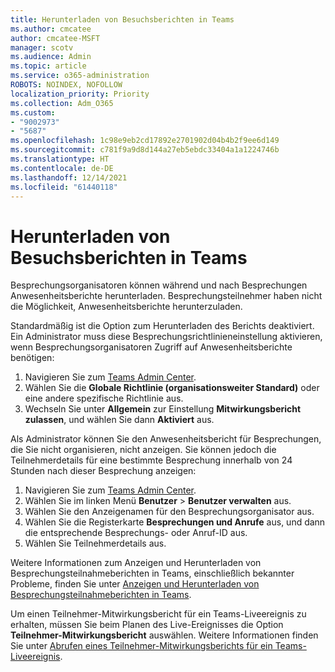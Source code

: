 ```yaml
---
title: Herunterladen von Besuchsberichten in Teams
ms.author: cmcatee
author: cmcatee-MSFT
manager: scotv
ms.audience: Admin
ms.topic: article
ms.service: o365-administration
ROBOTS: NOINDEX, NOFOLLOW
localization_priority: Priority
ms.collection: Adm_O365
ms.custom:
- "9002973"
- "5687"
ms.openlocfilehash: 1c98e9eb2cd17892e2701902d04b4b2f9ee6d149
ms.sourcegitcommit: c781f9a9d8d144a27eb5ebdc33404a1a1224746b
ms.translationtype: HT
ms.contentlocale: de-DE
ms.lasthandoff: 12/14/2021
ms.locfileid: "61440118"
---
```

# <a name="download-attendance-reports-in-teams"></a>Herunterladen von Besuchsberichten in Teams

Besprechungsorganisatoren können während und nach Besprechungen Anwesenheitsberichte herunterladen. Besprechungsteilnehmer haben nicht die Möglichkeit, Anwesenheitsberichte herunterzuladen.
  
Standardmäßig ist die Option zum Herunterladen des Berichts deaktiviert. Ein Administrator muss diese Besprechungsrichtlinieneinstellung aktivieren, wenn Besprechungsorganisatoren Zugriff auf Anwesenheitsberichte benötigen:
  
1. Navigieren Sie zum [Teams Admin Center](https://admin.teams.microsoft.com/policies/meetings).  
2. Wählen Sie die **Globale Richtlinie (organisationsweiter Standard)** oder eine andere spezifische Richtlinie aus.  
3. Wechseln Sie unter **Allgemein** zur Einstellung **Mitwirkungsbericht zulassen**, und wählen Sie dann **Aktiviert** aus.  

Als Administrator können Sie den Anwesenheitsbericht für Besprechungen, die Sie nicht organisieren, nicht anzeigen. Sie können jedoch die Teilnehmerdetails für eine bestimmte Besprechung innerhalb von 24 Stunden nach dieser Besprechung anzeigen:

1. Navigieren Sie zum [Teams Admin Center](https://admin.teams.microsoft.com/users).
1. Wählen Sie im linken Menü  **Benutzer** > **Benutzer verwalten** aus.  
1. Wählen Sie den Anzeigenamen für den Besprechungsorganisator aus.  
1. Wählen Sie die Registerkarte **Besprechungen und Anrufe** aus, und dann die entsprechende Besprechungs- oder Anruf-ID aus.  
1. Wählen Sie Teilnehmerdetails aus.  
  
Weitere Informationen zum Anzeigen und Herunterladen von Besprechungsteilnahmeberichten in Teams, einschließlich bekannter Probleme, finden Sie unter [Anzeigen und Herunterladen von Besprechungsteilnahmeberichten in Teams](https://support.microsoft.com/office/view-and-download-meeting-attendance-reports-in-teams-ae7cf170-530c-47d3-84c1-3aedac74d310).  

Um einen Teilnehmer-Mitwirkungsbericht für ein Teams-Liveereignis zu erhalten, müssen Sie beim Planen des Live-Ereignisses die Option **Teilnehmer-Mitwirkungsbericht** auswählen. Weitere Informationen finden Sie unter [Abrufen eines Teilnehmer-Mitwirkungsberichts für ein Teams-Liveereignis](https://support.microsoft.com/office/get-an-attendee-engagement-report-for-a-teams-live-event-b3101733-2eda-48a6-aeb3-de2f2bfecb3a).
